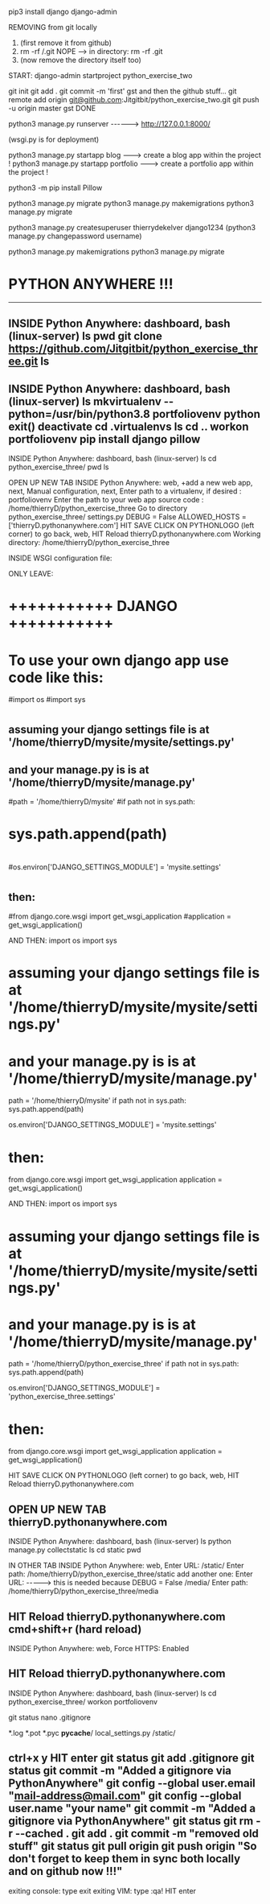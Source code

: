pip3 install django
django-admin

REMOVING from git locally
1) (first remove it from github)
2) rm -rf <python-exercise-two>/.git   NOPE -->  in directory:   rm -rf .git
3) (now remove the directory itself too)

START:
django-admin startproject python_exercise_two

git init
git add .
git commit -m 'first'
gst
and then the github stuff...
git remote add origin git@github.com:Jitgitbit/python_exercise_two.git
git push -u origin master
gst
DONE

python3 manage.py runserver    ------>   http://127.0.0.1:8000/   

(wsgi.py is for deployment)

python3 manage.py startapp blog ---> create a blog app within the project !
python3 manage.py startapp portfolio ---> create a portfolio app within the project !

python3 -m pip install Pillow

python3 manage.py migrate
python3 manage.py makemigrations
python3 manage.py migrate

python3 manage.py createsuperuser
thierrydekelver
django1234 (python3 manage.py changepassword username)

python3 manage.py makemigrations
python3 manage.py migrate


PYTHON ANYWHERE !!!
===================
------------------------
INSIDE Python Anywhere:
dashboard, bash
(linux-server)
ls
pwd
git clone https://github.com/Jitgitbit/python_exercise_three.git
ls
------------------------
INSIDE Python Anywhere:
dashboard, bash
(linux-server)
ls
mkvirtualenv --python=/usr/bin/python3.8 portfoliovenv
python
exit()
deactivate
cd .virtualenvs
ls
cd ..
workon portfoliovenv
pip install django pillow
-----------------------
INSIDE Python Anywhere:
dashboard, bash
(linux-server)
ls
cd python_exercise_three/
pwd
ls

OPEN UP NEW TAB
INSIDE Python Anywhere:
web, +add a new web app, next, Manual configuration, next, Enter path to a virtualenv, if desired :
portfoliovenv
Enter the path to your web app source code :
/home/thierryD/python_exercise_three
Go to directory
python_exercise_three/
settings.py
DEBUG = False
ALLOWED_HOSTS = ['thierryD.pythonanywhere.com']
HIT SAVE
CLICK ON PYTHONLOGO (left corner) to go back, web, HIT Reload thierryD.pythonanywhere.com
Working directory:
/home/thierryD/python_exercise_three

INSIDE WSGI configuration file:

ONLY LEAVE:
# +++++++++++ DJANGO +++++++++++
# To use your own django app use code like this:
#import os
#import sys
#
## assuming your django settings file is at '/home/thierryD/mysite/mysite/settings.py'
## and your manage.py is is at '/home/thierryD/mysite/manage.py'
#path = '/home/thierryD/mysite'
#if path not in sys.path:
#    sys.path.append(path)
#
#os.environ['DJANGO_SETTINGS_MODULE'] = 'mysite.settings'
#
## then:
#from django.core.wsgi import get_wsgi_application
#application = get_wsgi_application()

AND THEN:
import os
import sys

# assuming your django settings file is at '/home/thierryD/mysite/mysite/settings.py'
# and your manage.py is is at '/home/thierryD/mysite/manage.py'
path = '/home/thierryD/mysite'
if path not in sys.path:
    sys.path.append(path)

os.environ['DJANGO_SETTINGS_MODULE'] = 'mysite.settings'

# then:
from django.core.wsgi import get_wsgi_application
application = get_wsgi_application()

AND THEN:
import os
import sys

# assuming your django settings file is at '/home/thierryD/mysite/mysite/settings.py'
# and your manage.py is is at '/home/thierryD/mysite/manage.py'
path = '/home/thierryD/python_exercise_three'
if path not in sys.path:
    sys.path.append(path)

os.environ['DJANGO_SETTINGS_MODULE'] = 'python_exercise_three.settings'

# then:
from django.core.wsgi import get_wsgi_application
application = get_wsgi_application()

HIT SAVE
CLICK ON PYTHONLOGO (left corner) to go back, web, HIT Reload thierryD.pythonanywhere.com

OPEN UP NEW TAB
thierryD.pythonanywhere.com
--------------------------------
INSIDE Python Anywhere:
dashboard, bash
(linux-server)
ls
python manage.py collectstatic
ls 
cd static
pwd

IN OTHER TAB
INSIDE Python Anywhere:
web, Enter URL:
/static/
Enter path:
/home/thierryD/python_exercise_three/static
add another one: Enter URL:                   -----> this is needed because DEBUG = False
/media/
Enter path:
/home/thierryD/python_exercise_three/media

HIT Reload thierryD.pythonanywhere.com
cmd+shift+r (hard reload)
----------------------------------------
INSIDE Python Anywhere:
web, Force HTTPS: Enabled

HIT Reload thierryD.pythonanywhere.com
----------------------------------------
INSIDE Python Anywhere:
dashboard, bash
(linux-server)
ls
cd python_exercise_three/
workon portfoliovenv

git status
nano .gitignore

*.log
*.pot
*.pyc
__pycache__/
local_settings.py
/static/

ctrl+x
y
HIT enter
git status
git add .gitignore
git status
git commit -m "Added a gitignore via PythonAnywhere"
git config --global user.email "mail-address@mail.com"
git config --global user.name "your name"
git commit -m "Added a gitignore via PythonAnywhere"
git status
git rm -r --cached .
git add .
git commit -m "removed old stuff"
git status
git pull origin
git push origin
"So don't forget to keep them in sync both locally and on github now !!!"
----------------------------------------
exiting console: type exit
exiting VIM: type :qa! HIT enter